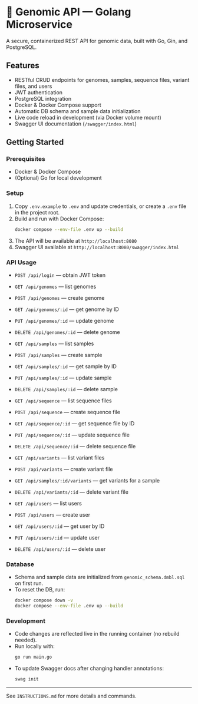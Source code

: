 # 🧬 Genomic API — Golang Microservice

A secure, containerized REST API for genomic data, built with Go, Gin, and PostgreSQL.

## Features

- RESTful CRUD endpoints for genomes, samples, sequence files, variant files, and users
- JWT authentication
- PostgreSQL integration
- Docker & Docker Compose support
- Automatic DB schema and sample data initialization
- Live code reload in development (via Docker volume mount)
- Swagger UI documentation (`/swagger/index.html`)

## Getting Started

### Prerequisites

- Docker & Docker Compose
- (Optional) Go for local development

### Setup

1. Copy `.env.example` to `.env` and update credentials, or create a `.env` file in the project root.
2. Build and run with Docker Compose:
   ```sh
   docker compose --env-file .env up --build
   ```
3. The API will be available at `http://localhost:8080`
4. Swagger UI available at `http://localhost:8080/swagger/index.html`

### API Usage

- `POST /api/login` — obtain JWT token
- `GET /api/genomes` — list genomes
- `POST /api/genomes` — create genome
- `GET /api/genomes/:id` — get genome by ID
- `PUT /api/genomes/:id` — update genome
- `DELETE /api/genomes/:id` — delete genome

- `GET /api/samples` — list samples
- `POST /api/samples` — create sample
- `GET /api/samples/:id` — get sample by ID
- `PUT /api/samples/:id` — update sample
- `DELETE /api/samples/:id` — delete sample

- `GET /api/sequence` — list sequence files
- `POST /api/sequence` — create sequence file
- `GET /api/sequence/:id` — get sequence file by ID
- `PUT /api/sequence/:id` — update sequence file
- `DELETE /api/sequence/:id` — delete sequence file

- `GET /api/variants` — list variant files
- `POST /api/variants` — create variant file
- `GET /api/samples/:id/variants` — get variants for a sample
- `DELETE /api/variants/:id` — delete variant file

- `GET /api/users` — list users
- `POST /api/users` — create user
- `GET /api/users/:id` — get user by ID
- `PUT /api/users/:id` — update user
- `DELETE /api/users/:id` — delete user

### Database

- Schema and sample data are initialized from `genomic_schema.dmbl.sql` on first run.
- To reset the DB, run:
  ```sh
  docker compose down -v
  docker compose --env-file .env up --build
  ```

### Development

- Code changes are reflected live in the running container (no rebuild needed).
- Run locally with:
  ```sh
  go run main.go
  ```
- To update Swagger docs after changing handler annotations:
  ```sh
  swag init
  ```

---

See `INSTRUCTIONS.md` for more details and commands.
